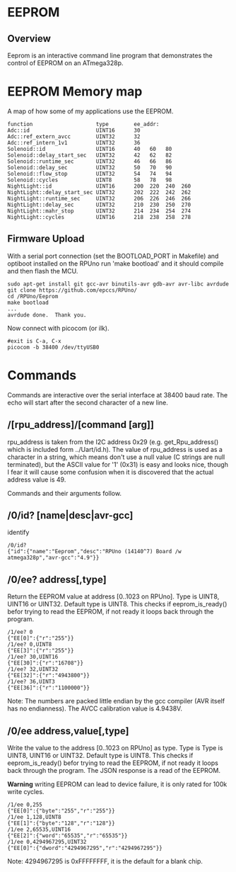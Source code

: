# EEPROM

## Overview

Eeprom is an interactive command line program that demonstrates the control of EEPROM on an ATmega328p.

# EEPROM Memory map 

A map of how some of my applications use the EEPROM. 

```
function                    type        ee_addr:
Adc::id                     UINT16      30
Adc::ref_extern_avcc        UINT32      32
Adc::ref_intern_1v1         UINT32      36
Solenoid::id                UINT16      40   60   80
Solenoid::delay_start_sec   UINT32      42   62   82
Solenoid::runtime_sec       UINT32      46   66   86
Solenoid::delay_sec         UINT32      50   70   90
Solenoid::flow_stop         UINT32      54   74   94
Solenoid::cycles            UINT8       58   78   98
NightLight::id              UINT16      200  220  240  260
NightLight::delay_start_sec UINT32      202  222  242  262
NightLight::runtime_sec     UINT32      206  226  246  266
NightLight::delay_sec       UINT32      210  230  250  270
NightLight::mahr_stop       UINT32      214  234  254  274
NightLight::cycles          UINT16      218  238  258  278
```

## Firmware Upload

With a serial port connection (set the BOOTLOAD_PORT in Makefile) and optiboot installed on the RPUno run 'make bootload' and it should compile and then flash the MCU.

``` 
sudo apt-get install git gcc-avr binutils-avr gdb-avr avr-libc avrdude
git clone https://github.com/epccs/RPUno/
cd /RPUno/Eeprom
make bootload
...
avrdude done.  Thank you.
``` 

Now connect with picocom (or ilk).

``` 
#exit is C-a, C-x
picocom -b 38400 /dev/ttyUSB0
``` 


# Commands

Commands are interactive over the serial interface at 38400 baud rate. The echo will start after the second character of a new line. 


## /\[rpu_address\]/\[command \[arg\]\]

rpu_address is taken from the I2C address 0x29 (e.g. get_Rpu_address() which is included form ../Uart/id.h). The value of rpu_address is used as a character in a string, which means don't use a null value (C strings are null terminated), but the ASCII value for '1' (0x31) is easy and looks nice, though I fear it will cause some confusion when it is discovered that the actual address value is 49.

Commands and their arguments follow.


## /0/id? \[name|desc|avr-gcc\]

identify 

``` 
/0/id?
{"id":{"name":"Eeprom","desc":"RPUno (14140^7) Board /w atmega328p","avr-gcc":"4.9"}}
```

##  /0/ee? address\[,type\]

Return the EEPROM value at address [0..1023 on RPUno]. Type is UINT8, UINT16 or UINT32. Default type is UINT8. This checks if eeprom_is_ready() befor trying to read the EEPROM, if not ready it loops back through the program. 

``` 
/1/ee? 0
{"EE[0]":{"r":"255"}}
/1/ee? 0,UINT8
{"EE[3]":{"r":"255"}}
/1/ee? 30,UINT16
{"EE[30]":{"r":"16708"}}
/1/ee? 32,UINT32
{"EE[32]":{"r":"4943800"}}
/1/ee? 36,UINT3
{"EE[36]":{"r":"1100000"}}
```

Note: The numbers are packed little endian by the gcc compiler (AVR itself has no endianness). The AVCC calibration value is 4.9438V.


##  /0/ee address,value\[,type\]

Write the value to the address [0..1023 on RPUno] as type. Type is Type is UINT8, UINT16 or UINT32. Default type is UINT8. This checks if eeprom_is_ready() befor trying to read the EEPROM, if not ready it loops back through the program. The JSON response is a read of the EEPROM. 

__Warning__ writing EEPROM can lead to device failure, it is only rated for 100k write cycles.

``` 
/1/ee 0,255
{"EE[0]":{"byte":"255","r":"255"}} 
/1/ee 1,128,UINT8
{"EE[1]":{"byte":"128","r":"128"}}
/1/ee 2,65535,UINT16
{"EE[2]":{"word":"65535","r":"65535"}}
/1/ee 0,4294967295,UINT32
{"EE[0]":{"dword":"4294967295","r":"4294967295"}}
```
Note: 4294967295 is 0xFFFFFFFF, it is the default for a blank chip.